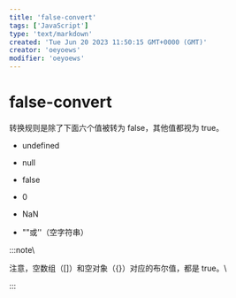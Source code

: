 ```yaml
---
title: 'false-convert'
tags: ['JavaScript']
type: 'text/markdown'
created: 'Tue Jun 20 2023 11:50:15 GMT+0000 (GMT)'
creator: 'oeyoews'
modifier: 'oeyoews'
---
```


# false-convert

转换规则是除了下面六个值被转为 false，其他值都视为 true。

* undefined

* null

* false

* 0

* NaN

* ""或’'（空字符串）

:::note\

注意，空数组（[]）和空对象（{}）对应的布尔值，都是 true。\

:::

